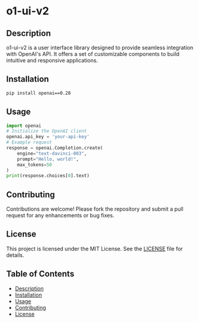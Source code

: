 # o1-ui-v2

## Description
o1-ui-v2 is a user interface library designed to provide seamless integration with OpenAI's API. It offers a set of customizable components to build intuitive and responsive applications.

## Installation
```bash
pip install openai==0.28
```

## Usage
```python
import openai
# Initialize the OpenAI client
openai.api_key = 'your-api-key'
# Example request
response = openai.Completion.create(
    engine="text-davinci-003",
    prompt="Hello, world!",
    max_tokens=50
)
print(response.choices[0].text)
```

## Contributing
Contributions are welcome! Please fork the repository and submit a pull request for any enhancements or bug fixes.

## License
This project is licensed under the MIT License. See the [LICENSE](LICENSE) file for details.

## Table of Contents
- [Description](#description)
- [Installation](#installation)
- [Usage](#usage)
- [Contributing](#contributing)
- [License](#license)